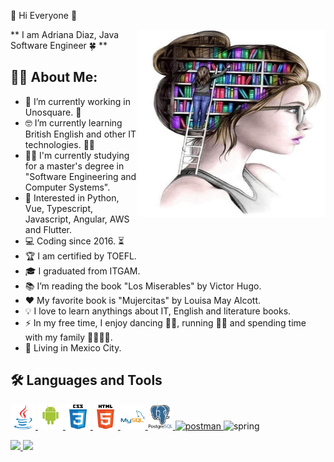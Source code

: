 💜 Hi Everyone 👋

<img align='right' src="https://github.com/AdrianaDiazG/AdrianaDiazG/blob/main/WhatsApp%20Image%202022-03-03%20at%204.28.33%20PM.jpeg" alt="Introduction Banner.." style="margin-bottom: 10px;  " width="300" height="300" />

** I am Adriana Diaz, Java Software Engineer 🍀 **

<h2 align="left"> 👩‍💻  About Me:</h2>

- 💼 I’m currently working in Unosquare. 🦄
- 🤓 I’m currently learning British English and other IT technologies. 🕵️‍♀️
- 👩‍🎓 I'm currently studying for a master's degree in "Software Engineering and Computer Systems".
- 🧐 Interested in Python, Vue, Typescript, Javascript, Angular, AWS and Flutter.
- 💻 Coding since 2016. ⏳
- 🏆 I am certified by TOEFL.
- 🎓 I graduated from ITGAM.
- 📚 I’m reading the book "Los Miserables" by Victor Hugo.
- ❤ My favorite book is "Mujercitas" by Louisa May Alcott.
- 💡 I love to learn anythings about IT, English and literature books.
- ⚡ In my free time, I enjoy dancing 👯‍♀️, running 🏃‍♀️ and spending time with my family 👨‍👩‍👧‍👧.
- 📌 Living in Mexico City.

<h2 align="left"> 🛠️ Languages and Tools</h2>
<p align="left"> 
  <a href="https://www.java.com" target="_blank"> <img src="https://raw.githubusercontent.com/devicons/devicon/master/icons/java/java-original.svg" alt="java" width="40" height="40"/> </a>
  <a href="https://developer.android.com" target="_blank"> <img src="https://raw.githubusercontent.com/devicons/devicon/master/icons/android/android-original-wordmark.svg" alt="android" width="40" height="40"/> </a> 
<a href="https://www.w3schools.com/css/" target="_blank"> <img src="https://raw.githubusercontent.com/devicons/devicon/master/icons/css3/css3-original-wordmark.svg" alt="css3" width="40" height="40"/> </a> 
<a href="https://www.w3.org/html/" target="_blank"> <img src="https://raw.githubusercontent.com/devicons/devicon/master/icons/html5/html5-original-wordmark.svg" alt="html5" width="40" height="40"/> </a> 
<a href="https://www.mysql.com/" target="_blank"> <img src="https://raw.githubusercontent.com/devicons/devicon/master/icons/mysql/mysql-original-wordmark.svg" alt="mysql" width="40" height="40"/> </a> 
<a href="https://www.postgresql.org" target="_blank"> <img src="https://raw.githubusercontent.com/devicons/devicon/master/icons/postgresql/postgresql-original-wordmark.svg" alt="postgresql" width="40" height="40"/> 
 <a href="https://www.postman.com/" target="_blank"> <img src="https://www.vectorlogo.zone/logos/getpostman/getpostman-icon.svg" alt="postman" width="40" height="40"/> </a>
<img src="https://www.vectorlogo.zone/logos/springio/springio-icon.svg" alt="spring" width="40" height="40"/>
  </p>

<p>
  <a href="https://www.linkedin.com/in/adriana-d%C3%ADaz-gonz%C3%A1lez-53a2781a0">
    <img src="https://img.shields.io/badge/linkedin-%230077B5.svg?&style=for-the-badge&logo=linkedin&logoColor=white" height=25>
  </a> 
  <a href="https://www.instagram.com/wera_diazz/">
    <img src="https://img.shields.io/badge/instagram-%23E4405F.svg?&style=for-the-badge&logo=instagram&logoColor=white" height=25>
  </a> 
